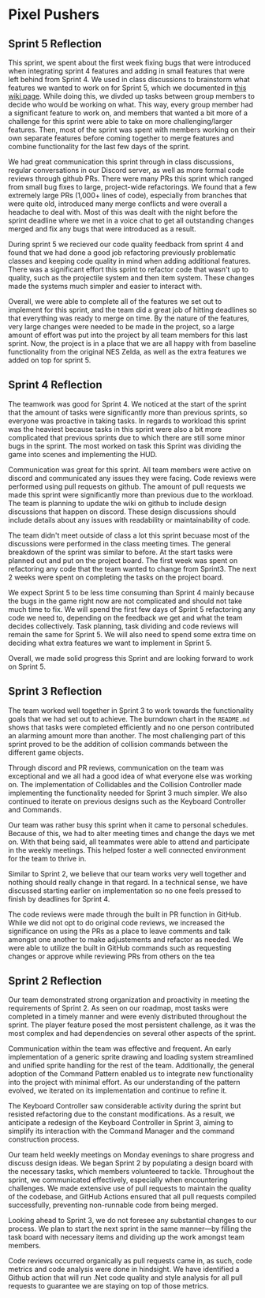 # Pixel Pushers

## Sprint 5 Reflection

This sprint, we spent about the first week fixing bugs that were introduced when integrating sprint 4 features and adding in small features that were left behind from Sprint 4. We used in class discussions to brainstorm what features we wanted to work on for Sprint 5, which we documented in [this wiki page](https://github.com/Pixel-Pushers-1/MonoZelda/wiki/Sprint-5-Ideas). While doing this, we divded up tasks between group members to decide who would be working on what. This way, every group member had a significant feature to work on, and members that wanted a bit more of a challenge for this sprint were able to take on more challenging/larger features. Then, most of the sprint was spent with members working on their own separate features before coming together to merge features and combine functionality for the last few days of the sprint.

We had great communication this sprint through in class discussions, regular conversations in our Discord server, as well as more formal code reviews through github PRs. There were many PRs this sprint which ranged from small bug fixes to large, project-wide refactorings. We found that a few extremely large PRs (1,000+ lines of code), especially from branches that were quite old, introduced many merge conflicts and were overall a headache to deal with. Most of this was dealt with the night before the sprint deadline where we met in a voice chat to get all outstanding changes merged and fix any bugs that were introduced as a result. 

During sprint 5 we recieved our code quality feedback from sprint 4 and found that we had done a good job refactoring previously problematic classes and keeping code quality in mind when adding additional features. There was a significant effort this sprint to refactor code that wasn't up to quality, such as the projectile system and then item system. These changes made the systems much simpler and easier to interact with. 

Overall, we were able to complete all of the features we set out to implement for this sprint, and the team did a great job of hitting deadlines so that everything was ready to merge on time. By the nature of the features, very large changes were needed to be made in the project, so a large amount of effort was put into the project by all team members for this last sprint. Now, the project is in a place that we are all happy with from baseline functionality from the original NES Zelda, as well as the extra features we added on top for sprint 5.

## Sprint 4 Reflection 

The teamwork was good for Sprint 4. We noticed at the start of the sprint that the amount of tasks were significantly more than previous sprints, so everyone was proactive in taking tasks. In regards to workload this sprint was the heaviest because tasks in this sprint were also a bit more complicated that previous sprints due to which there are still some minor bugs in the sprint. The most worked on task this Sprint was dividing the game into scenes and implementing the HUD. 

Communication was great for this sprint. All team members were active on discord and communicated any issues they were facing. Code reviews were performed using pull requests on github. The amount of pull requests we made this sprint were significantly more than previous due to the workload. The team is planning to update the wiki on github to include design discussions that happen on discord. These design discussions should include details about any issues with readability or maintainability of code. 

The team didn't meet outside of class a lot this sprint becuase most of the discussions were performed in the class meeting times. The general breakdown of the sprint was similar to before. At the start tasks were planned out and put on the project board. The first week was spent on refactoring any code that the team wanted to change from Sprint3. The next 2 weeks were spent on completing the tasks on the project board. 

We expect Sprint 5 to be less time consuming than Sprint 4 mainly because the bugs in the game right now are not complicated and should not take much time to fix. We will spend the first few days of Sprint 5 refactoring any code we need to, depending on the feedback we get and what the team decides collectively. Task planning, task dividing and code reviews will remain the same for Sprint 5. We will also need to spend some extra time on deciding what extra features we want to implement in Sprint 5.

Overall, we made solid progress this Sprint and are looking forward to work on Sprint 5.

## Sprint 3 Reflection

The team worked well together in Sprint 3 to work towards the functionality goals that we had set out to achieve. The burndown chart in the `README.md` shows that tasks were completed efficiently and no one person contributed an alarming amount more than another. The most challenging part of this sprint proved to be the addition of collision commands between the different game objects.

Through discord and PR reviews, communication on the team was exceptional and we all had a good idea of what everyone else was working on. The implementation of Collidables and the Collision Controller made implementing the functionality needed for Sprint 3 much simpler. We also continued to iterate on previous designs such as the Keyboard Controller and Commands.

Our team was rather busy this sprint when it came to personal schedules. Because of this, we had to alter meeting times and change the days we met on. With that being said, all teammates were able to attend and participate in the weekly meetings. This helped foster a well connected environment for the team to thrive in.

Similar to Sprint 2, we believe that our team works very well together and nothing should really change in that regard. In a technical sense, we have discussed starting earlier on implementation so no one feels pressed to finish by deadlines for Sprint 4.

The code reviews were made through the built in PR function in GitHub. While we did not opt to do original code reviews, we increased the significance on using the PRs as a place to leave comments and talk amongst one another to make adjustements and refactor as needed. We were able to utilize the built in GitHub commands such as requesting changes or approve while reviewing PRs from others on the tea

## Sprint 2 Reflection

Our team demonstrated strong organization and proactivity in meeting the requirements of Sprint 2. As seen on our roadmap, most tasks were completed in a timely manner and were evenly distributed throughout the sprint. The player feature posed the most persistent challenge, as it was the most complex and had dependencies on several other aspects of the sprint.

Communication within the team was effective and frequent. An early implementation of a generic sprite drawing and loading system streamlined and unified sprite handling for the rest of the team. Additionally, the general adoption of the Command Pattern enabled us to integrate new functionality into the project with minimal effort. As our understanding of the pattern evolved, we iterated on its implementation and continue to refine it.

The Keyboard Controller saw considerable activity during the sprint but resisted refactoring due to the constant modifications. As a result, we anticipate a redesign of the Keyboard Controller in Sprint 3, aiming to simplify its interaction with the Command Manager and the command construction process.

Our team held weekly meetings on Monday evenings to share progress and discuss design ideas. We began Sprint 2 by populating a design board with the necessary tasks, which members volunteered to tackle. Throughout the sprint, we communicated effectively, especially when encountering challenges. We made extensive use of pull requests to maintain the quality of the codebase, and GitHub Actions ensured that all pull requests compiled successfully, preventing non-runnable code from being merged.

Looking ahead to Sprint 3, we do not foresee any substantial changes to our process. We plan to start the next sprint in the same manner—by filling the task board with necessary items and dividing up the work amongst team members.

Code reviews occurred organically as pull requests came in, as such, code metrics and code analysis were done in hindsight. We have identified a Github action that will run .Net code quality and style analysis for all pull requests to guarantee we are staying on top of those metrics.
